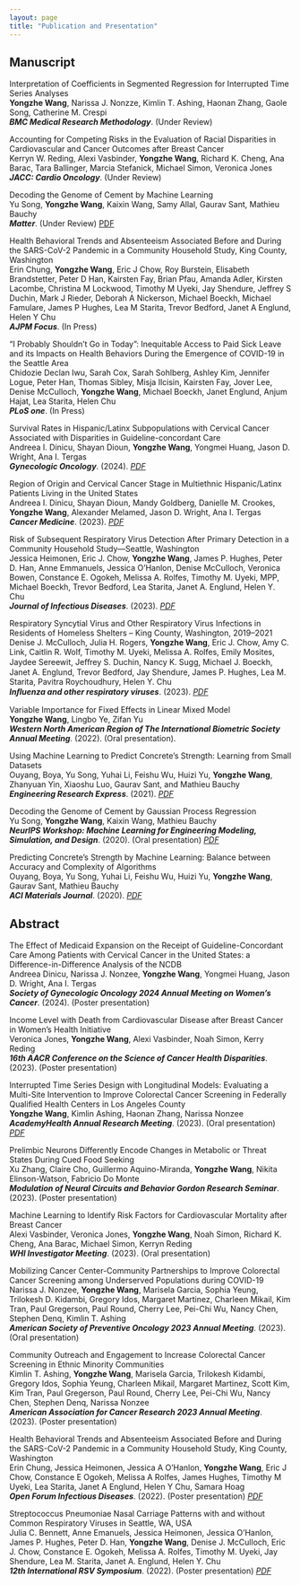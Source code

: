 ```yaml
---
layout: page
title: "Publication and Presentation"
---
```


## Manuscript
Interpretation of Coefficients in Segmented Regression for Interrupted Time Series Analyses \
__Yongzhe Wang__, Narissa J. Nonzze, Kimlin T. Ashing, Haonan Zhang, Gaole Song, Catherine M. Crespi \
___BMC Medical Research Methodology___. (Under Review) 

Accounting for Competing Risks in the Evaluation of Racial Disparities in Cardiovascular and Cancer Outcomes after Breast Cancer \
Kerryn W. Reding, Alexi Vasbinder, __Yongzhe Wang__, Richard K. Cheng, Ana Barac, Tara Ballinger, Marcia Stefanick, Michael Simon, Veronica Jones \
___JACC: Cardio Oncology___. (Under Review) 

Decoding the Genome of Cement by Machine Learning \
Yu Song, __Yongzhe Wang__, Kaixin Wang, Samy Allal, Gaurav Sant, Mathieu Bauchy \
___Matter___. (Under Review) [PDF](https://papers.ssrn.com/sol3/papers.cfm?abstract_id=4657713)

Health Behavioral Trends and Absenteeism Associated Before and During the SARS-CoV-2 Pandemic in a Community Household Study, King County, Washington \
Erin Chung, __Yongzhe Wang__, Eric J Chow, Roy Burstein, Elisabeth Brandstetter, Peter D Han, Kairsten Fay, Brian Pfau, Amanda Adler, Kirsten Lacombe, Christina M Lockwood, Timothy M Uyeki, Jay Shendure, Jeffrey S Duchin, Mark J Rieder, Deborah A Nickerson, Michael Boeckh, Michael Famulare, James P Hughes, Lea M Starita, Trevor Bedford, Janet A Englund, Helen Y Chu \
___AJPM Focus___. (In Press) 

“I Probably Shouldn’t Go in Today”: Inequitable Access to Paid Sick Leave and its Impacts on Health Behaviors During the Emergence of COVID-19 in the Seattle Area \
Chidozie Declan Iwu, Sarah Cox, Sarah Sohlberg, Ashley Kim, Jennifer Logue, Peter Han, Thomas Sibley, Misja Ilcisin, Kairsten Fay, Jover Lee, Denise McCulloch, __Yongzhe Wang__, Michael Boeckh, Janet Englund, Anjum Hajat, Lea Starita, Helen Chu \
___PLoS one___. (In Press) 

Survival Rates in Hispanic/Latinx Subpopulations with Cervical Cancer Associated with Disparities in Guideline-concordant Care \
Andreea I. Dinicu, Shayan Dioun, __Yongzhe Wang__, Yongmei Huang, Jason D. Wright, Ana I. Tergas \
___Gynecologic Oncology___. (2024). [_PDF_](https://www.sciencedirect.com/science/article/pii/S0090825824000696) 

Region of Origin and Cervical Cancer Stage in Multiethnic Hispanic/Latinx Patients Living in the United States \
Andreea I. Dinicu, Shayan Dioun, Mandy Goldberg, Danielle M. Crookes, __Yongzhe Wang__, Alexander Melamed, Jason D. Wright, Ana I. Tergas \
___Cancer Medicine___. (2023). [_PDF_](https://onlinelibrary.wiley.com/doi/10.1002/cam4.6697)

Risk of Subsequent Respiratory Virus Detection After Primary Detection in a Community Household Study—Seattle, Washington \
Jessica Heimonen, Eric J. Chow, __Yongzhe Wang__, James P. Hughes, Peter D. Han, Anne Emmanuels, Jessica O’Hanlon, Denise McCulloch, Veronica Bowen, Constance E. Ogokeh, Melissa A. Rolfes, Timothy M. Uyeki, MPP, Michael Boeckh, Trevor Bedford, Lea Starita, Janet A. Englund, Helen Y. Chu \
___Journal of Infectious Diseases___. (2023). [_PDF_](https://doi.org/10.1093/infdis/jiad305)

Respiratory Syncytial Virus and Other Respiratory Virus Infections in Residents of Homeless Shelters – King County, Washington, 2019–2021 \
Denise J. McCulloch, Julia H. Rogers, __Yongzhe Wang__, Eric J. Chow, Amy C. Link, Caitlin R. Wolf, Timothy M. Uyeki, Melissa A. Rolfes, Emily Mosites, Jaydee Sereewit, Jeﬀrey S. Duchin, Nancy K. Sugg, Michael J. Boeckh, Janet A. Englund, Trevor Bedford, Jay Shendure, James P. Hughes, Lea M. Starita, Pavitra Roychoudhury, Helen Y. Chu \
___Inﬂuenza and other respiratory viruses___. (2023). [_PDF_](https://onlinelibrary.wiley.com/doi/10.1111/irv.13166) 

Variable Importance for Fixed Effects in Linear Mixed Model \
__Yongzhe Wang__, Lingbo Ye, Zifan Yu \
___Western North American Region of The International Biometric Society Annual Meeting___. (2022). (Oral presentation). 

Using Machine Learning to Predict Concrete’s Strength: Learning from Small Datasets \
Ouyang, Boya, Yu Song, Yuhai Li, Feishu Wu, Huizi Yu, __Yongzhe Wang__, Zhanyuan Yin, Xiaoshu Luo, Gaurav Sant, and Mathieu Bauchy \
___Engineering Research Express___. (2021). [_PDF_](https://iopscience.iop.org/article/10.1088/2631-8695/abe344/meta) 

Decoding the Genome of Cement by Gaussian Process Regression \
Yu Song, __Yongzhe Wang__, Kaixin Wang, Mathieu Bauchy \
___NeurIPS Workshop: Machine Learning for Engineering Modeling, Simulation, and Design___. (2020). (Oral presentation) [_PDF_](https://ml4eng.github.io/camera_readys/38.pdf) 

Predicting Concrete’s Strength by Machine Learning: Balance between Accuracy and Complexity of Algorithms \
Ouyang, Boya, Yu Song, Yuhai Li, Feishu Wu, Huizi Yu, __Yongzhe Wang__, Gaurav Sant, Mathieu Bauchy \
___ACI Materials Journal___. (2020). [_PDF_](https://par.nsf.gov/biblio/10296333)

## Abstract
The Effect of Medicaid Expansion on the Receipt of Guideline-Concordant Care Among Patients with Cervical Cancer in the United States: a Difference-in-Difference Analysis of the NCDB \
Andreea Dinicu, Narissa J. Nonzee, __Yongzhe Wang__, Yongmei Huang, Jason D. Wright, Ana I. Tergas \
___Society of Gynecologic Oncology 2024 Annual Meeting on Women’s Cancer___. (2024). (Poster presentation)

Income Level with Death from Cardiovascular Disease after Breast Cancer in Women’s Health Initiative \
Veronica Jones, __Yongzhe Wang__, Alexi Vasbinder, Noah Simon, Kerry Reding \
___16th AACR Conference on the Science of Cancer Health Disparities___. (2023). (Poster presentation) 

Interrupted Time Series Design with Longitudinal Models: Evaluating a Multi-Site Intervention to Improve Colorectal Cancer Screening in Federally Qualified Health Centers in Los Angeles County \
__Yongzhe Wang__, Kimlin Ashing, Haonan Zhang, Narissa Nonzee \
___AcademyHealth Annual Research Meeting___. (2023). (Oral presentation) [_PDF_](https://academyhealth.confex.com/academyhealth/2023arm/meetingapp.cgi/Paper/59138)

Prelimbic Neurons Differently Encode Changes in Metabolic or Threat States During Cued Food Seeking \
Xu Zhang, Claire Cho, Guillermo Aquino-Miranda, __Yongzhe Wang__, Nikita Elinson-Watson, Fabricio Do Monte \
___Modulation of Neural Circuits and Behavior Gordon Research Seminar___. (2023). (Poster presentation) 

Machine Learning to Identify Risk Factors for Cardiovascular Mortality after Breast Cancer \
Alexi Vasbinder, Veronica Jones, __Yongzhe Wang__, Noah Simon, Richard K. Cheng, Ana Barac, Michael Simon, Kerryn Reding \
___WHI Investigator Meeting___. (2023). (Oral presentation) 

Mobilizing Cancer Center-Community Partnerships to Improve Colorectal Cancer Screening among Underserved Populations during COVID-19 \
Narissa J. Nonzee, __Yongzhe Wang__, Marisela Garcia, Sophia Yeung, Trilokesh D. Kidambi, Gregory Idos, Margaret Martinez, Charleen Mikail, Kim Tran, Paul Gregerson, Paul Round, Cherry Lee, Pei-Chi Wu, Nancy Chen, Stephen Denq, Kimlin T. Ashing \
___American Society of Preventive Oncology 2023 Annual Meeting___. (2023). (Oral presentation) 

Community Outreach and Engagement to Increase Colorectal Cancer Screening in Ethnic Minority Communities \
Kimlin T. Ashing, __Yongzhe Wang__, Marisela Garcia, Trilokesh Kidambi, Gregory Idos, Sophia Yeung, Charleen Mikail, Margaret Martinez, Scott Kim, Kim Tran, Paul Gregerson, Paul Round, Cherry Lee, Pei-Chi Wu, Nancy Chen, Stephen Denq, Narissa Nonzee \
___American Association for Cancer Research 2023 Annual Meeting___. (2023). (Poster presentation) 

Health Behavioral Trends and Absenteeism Associated Before and During the SARS-CoV-2 Pandemic in a Community Household Study, King County, Washington \
Erin Chung, Jessica Heimonen, Jessica A O’Hanlon, __Yongzhe Wang__, Eric J Chow, Constance E Ogokeh, Melissa A Rolfes, James Hughes, Timothy M Uyeki, Lea Starita, Janet A Englund, Helen Y Chu, Samara Hoag \
___Open Forum Infectious Diseases___. (2022). (Poster presentation) [_PDF_](https://academic.oup.com/ofid/article/9/Supplement_2/ofac492.1531/6903759) 

Streptococcus Pneumoniae Nasal Carriage Patterns with and without Common Respiratory Viruses in Seattle, WA, USA \
Julia C. Bennett, Anne Emanuels, Jessica Heimonen, Jessica O’Hanlon, James P. Hughes, Peter D. Han, __Yongzhe Wang__, Denise J. McCulloch, Eric J. Chow, Constance E. Ogokeh, Melissa A. Rolfes, Timothy M. Uyeki, Jay Shendure, Lea M. Starita, Janet A. Englund, Helen Y. Chu \
___12th International RSV Symposium___. (2022). (Poster presentation) [_PDF_](https://isirv.org/site/images/conferences/RSV/RSV2022/RSV_2022_Abstracts_POSTERS%20Rev%20Dec22.pdf) 
